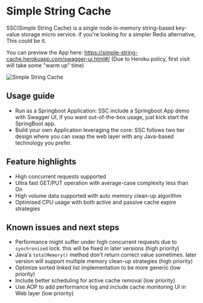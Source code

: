 # Simple String Cache

SSC(Simple String Cache) is a single node in-memory string-based key-value storage micro service. if you're looking for a simpler Redis alternative, This could be it.

You can preview the App here: https://simple-string-cache.herokuapp.com/swagger-ui.html#/   (Due to Heroku policy, first visit will take some "warm up" time)

![Simple String Cache](https://tva1.sinaimg.cn/large/008eGmZEgy1gmqr4iclp6j313y0ml768.jpg)

## Usage guide

+ Run as a Springboot Application: SSC include a Springboot App demo with Swagger UI, if you want out-of-the-box usage, just kick start the SpringBoot app.
+ Build your own Application leveraging the core: SSC follows two tier design where you can swap the web layer with any Java-based technology you prefer.

## Feature highlights

+ High concurrent requests supported
+ Ultra fast GET/PUT operation with average-case complexity less than On
+ High volume data supported with auto memory clean-up algorithm
+ Optimised CPU usage with both active and passive cache expire strategies

## Known issues and next steps

+ Performance might suffer under high concurrent requests due to `synchronized` lock. this will be fixed in later versions (high priority)
+ Java's `totalMemory()` method don't return correct value sometimes. later version will support multiple memory clean-up strategies (high priority) 
+ Optimize sorted linked list implementation to be more generic (low priority)
+ Include better scheduling for active cache removal (low priority)
+ Use AOP to add performance log and include cache monitoring UI in Web layer (low priority)